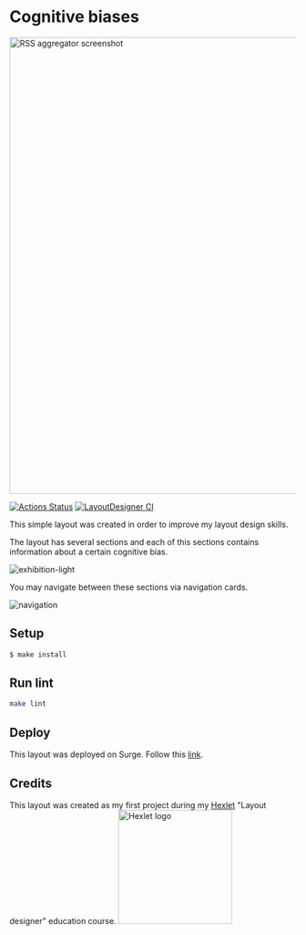 # Cognitive biases
<img src="https://user-images.githubusercontent.com/71961494/169702422-daa1399c-ac5c-4b65-ab59-3b81cba112c3.png" alt="RSS aggregator screenshot"
width="800" length="1000">

[![Actions Status](https://github.com/denivladislav/layout-designer-project-lvl1/workflows/hexlet-check/badge.svg)](https://github.com/denivladislav/layout-designer-project-lvl1/actions)
[![LayoutDesigner CI](https://github.com/denivladislav/layout-designer-project-lvl1/actions/workflows/htmlcss.yml/badge.svg)](https://github.com/denivladislav/layout-designer-project-lvl1/actions/workflows/htmlcss.yml)

This simple layout was created in order to improve my layout design skills. 

The layout has several sections and each of this sections contains information about a certain cognitive bias. 

![exhibition-light](https://user-images.githubusercontent.com/71961494/169704440-54592986-b456-4262-8493-94f8ed077474.gif)

You may navigate between these sections via navigation cards.

![navigation](https://user-images.githubusercontent.com/71961494/169703300-39f7b06d-b5a6-4651-8f9d-dfea993b84fa.gif)

## Setup

```sh
$ make install
```

## Run lint

```sh
make lint
```

## Deploy
This layout was deployed on Surge. Follow this <a target=_blank href="http://tense-fork.surge.sh/">link</a>.

## Credits
This layout was created as my first project during my <a target=_blank href="https://en.hexlet.io/pages/about">Hexlet</a> "Layout designer" education course.
<a target=_blank href=https://en.hexlet.io/pages/about>
  <img src="https://pbs.twimg.com/profile_images/1104765658829602816/7wuM7zyo_400x400.png" alt="Hexlet logo" width="200" length="200">
</a>
